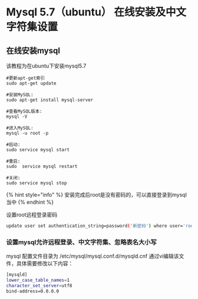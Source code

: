 # Mysql 5.7（ubuntu） 在线安装及中文字符集设置

## 在线安装mysql

该教程为在ubuntu下安装mysql5.7

```
#更新apt-get索引
sudo apt-get update

#安装MySQL:
sudo apt-get install mysql-server

#查看MySQL版本: 
mysql -V

#进入MySQL: 
mysql -u root -p

#启动: 
sudo service mysql start

#重启:
sudo  service mysql restart 

#关闭: 
sudo service mysql stop
```

{% hint style="info" %}
 安装完成后root是没有密码的，可以直接登录到mysql当中
{% endhint %}

设置root远程登录密码

```bash
update user set authentication_string=password('新密码') where user='root'
```

### 设置mysql允许远程登录、中文字符集、忽略表名大小写

mysql 配置文件目录为 /etc/mysql/mysql.conf.d/mysqld.cnf 通过vi编辑该文件，具体需要修改以下内容：

```bash
[mysqld]
lower_case_table_names=1
character_set_server=utf8
bind-address=0.0.0.0
```

